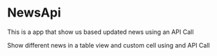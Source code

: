 # NewsApi
This is a app that show us based updated news using an API Call

Show different news in a table view and custom cell using and API Call

